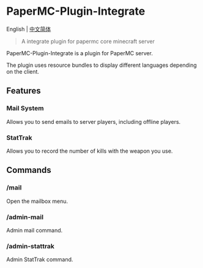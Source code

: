 # PaperMC-Plugin-Integrate
English | [中文简体](https://github.com/H4NGH01/PaperMC-Plugin-Integrate/blob/main/README_zh_cn.md)
> A integrate plugin for papermc core minecraft server

PaperMC-Plugin-Integrate is a plugin for PaperMC server.

The plugin uses resource bundles to display different languages depending on the client.

## Features
### Mail System
Allows you to send emails to server players, including offline players.

### StatTrak
Allows you to record the number of kills with the weapon you use.

## Commands
### /mail
Open the mailbox menu.

### /admin-mail
Admin mail command.

### /admin-stattrak
Admin StatTrak command.
